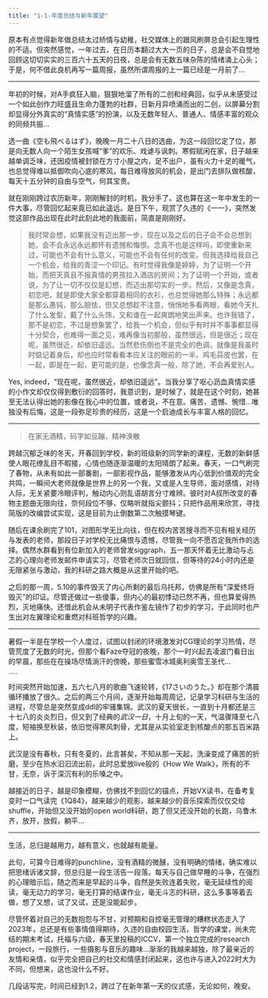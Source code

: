 ```yaml
---
title: "1-1-年度总结与新年展望"
---
```

原本有点觉得新年做总结太过矫情与幼稚，社交媒体上的跟风刷屏总会引起生理性的不适。但突然感觉，一年过去，在日历本翻过大大一页的日子，总是会不自觉地回顾这切切实实的三百六十五天的日夜，总是会有无数五味杂陈的情绪涌上心头；于是，何不借此良机再写一篇周报，虽然所谓周报的上一篇已经是一月前了...

---

年初的时候，对A手疯狂入脑，狠狠地溜了所有的二创和经典回，似乎从未感受过一个如此创作力旺盛且生命力蓬勃的社群，日新月异喷涌而出的二创，以屏幕分割却显得分外真实的“真情实感”的扮演，以及无数年轻人、普通人、情感丰富的观众的同频共振...

选一曲《空も飛べるはず》，晚晚一月二十八日的选曲，为这一段回忆定了位，那是向无数人向一个陌生女孩喊“爹”的欢乐、戏谑与讽刺。寒假赋闲在家，日子越来越单调乏味，还因疫情被封锁在方寸小屋之内，足不出户，虽有火力十足的暖气，也总觉得难以抵御吹向心底的寒风，每日难得放风的机会，是出门去排队做核酸，每天十五分钟的自由与空气，何其宝贵。

就在刚刚跨过农历新年，刚刚解封的时机，我分手了。这也算在这一年中发生的一件大事，尽管回忆起来竟已如此遥远。是日下午，观赏了久违的《一一》，突然发觉这部作品出现在此时此刻此地的我面前，简直是刚刚好。

> 我时常会想，如果我没有迈出那一步，现在以及之后的日子会不会总想到她，会不会永远永远都怀有遗憾和悔恨。念真不也是这样吗，即使重新来过，可能也不会有什么意义，可能也不会有任何的改变。但我选择给我自己一个机会，给我的青涩一个印记。有时觉得我像是婷婷，为了证明一个开始，而把天真且不报真情的男孩拉入酒店的房间；为了证明一个开始，或者说，为了让一切不仅仅是幻想，而迈出那切实的一步。然后，又像是念真，初恋吧，就是即使大家全都穿着相同的衣衫，也总觉得她那么特殊；永远都是那么愚钝，那么胆怯，但又总想趁不注意，悄悄地多看两眼，看她今天扎了什么发型，戴了什么头饰，又和谁在一起爽朗地笑出声来。也许我错了，那不是初恋，不过是想象罢了，给我一个机会，但似乎有时并不事事都显得十分契合，也难得一面之见，难再像当初那般，虽然很远，但是很近；现在呢，虽然很近，却依旧遥远。当然悲伤倒也不是完全的色调，就像是我虽时时惦记着身后，却也应时常看看本应关注的眼前的一半。鸡毛蒜皮也罢，在一起，即是在一起，更可能的是，也像念真一般，除了她，不会再爱别人。
>

Yes, indeed，“现在呢，虽然很近，却依旧遥远”。当我分享了呕心沥血真情实感的小作文却仅仅得到敷衍的回答时，我意识到，是时候了，就是在这个时刻，她甚至无法认得出她的影像在我心中的位置，或者说，不在意。痛苦、遗憾、惋惜...唯独没有后悔，这是一段弥足珍贵的经历，这是一个启迪成长与丰富人格的回忆。

---

> 在家无酒精，码字如豆蹦，精神涣散

跨越沉郁乏味的冬天，开春回到学校，新的班级新的同学新的课程，无数的新鲜感使人眼花缭乱目不暇接，心情也随逐渐温暖的太阳晴朗了起来。春天，一口气刷完了春物，从未有如此一部番剧，一部影视作品，能够激发从内心低到价值观的完全共鸣，一瞬间大老师就像是世界上的另一个我，又或是人生导师，面对感情，对待人际，无关紧要冷眼评判，触动内心则乱语胡言分寸难辨。彼时对A叔所改变的春物主题曲无限向往，奈何段位不够，仅略听就指尖颤抖；只把作品用来欣赏，寻找简版的改编尝试实现，这是目前为止倒数第二次触摸琴键。

随后在课余刷完了101，对图形学无比向往，但在校内苦苦搜寻而不见有相关经历与发表的老师，那段日子对学校无比痛恨与遗憾，尽管我一向不愿否定我所作的选择。偶然水群看到有位新加入的老师曾发siggraph，五一那天怀着无比激动与忐忑的心理向老师发邮件申请实习，尽管老师次日就回信，但等待的24小时内还是无限紧张与激动，我的科研之路大概是从这里开始的吧。

之后的那一周，5.10的事件毁灭了内心所剩的最后乌托邦，仿佛是所有“深爱终将毁灭”的印证。尽管还做过一些傻事，但内心的最初悸动已然不再，但也算爱得热烈，灭地痛快。还借此机会从未明子代表作鉴左镜作了初步的学习，于此同时也产生出对左翼理论和重燃对科班哲学的兴趣。

---

暑假一半是在学校一个人度过，试图以封闭的环境激发对CG理论的学习热情，尽管荒度了无数的时光，但那个看Faze夺冠的夜晚，那个一时兴起去凌波门看日出的早晨，那些在在操场尽情淌汗的傍晚，那些蜜雪冰城奥利奥雪王圣代...

<img src="http://img.reedyoung.cn/DSCF6868-HDR.jpg" alt="DSCF6868-HDR" style="zoom: 15%;" />

时间突然开始加速，五六七八月的歌曲飞速轮转，《17さいのうた。》却在那个清晨循环播放了很久。之后的两三个月间，逐渐开始每周周记，记录学习科研与生活的进程，尽管总是突然变成ddl的牢骚集锦。武汉的夏天很长，一直到十月都还是三十七八的炎炎烈日，但又到了经典的*武汉一日*，十月上旬的一天，气温骤降至七八度，短袖换至秋装，依旧觉得寒风刺骨，尤其是从实验室走到核酸点的那五百米路上。

武汉是没有春秋，只有冬夏的，此言甚矣，不知从那一天起，洗澡变成了痛苦的折磨，至少在热水汩汩流出前，此时总爱放live般的《How We Walk》，所有的不甘，无奈，诉于深沉有利的乐嗓之中。

越接近的日子，越是印象模糊，仿佛找不到回忆的锚点，开始VX读书，在备考复变时一口气读完《1Q84》，越来越少的观影，越来越少的音乐探索而仅仅交给shuffle，开始但又没开始的open world科研，跑了但又还没开始的长跑，乌鲁木齐，放开，放假，躺平...

---



生活，总归是越用力，越有意义，也就越有能量。

此句，可算今日难得的punchline，没有酒精的微醺，没有明确的情绪，确实难以把思绪诉诸文辞，但总归是一段生活告一段落。每天与自己做早睡的斗争，在强烈的心理暗示后，随之而来是早起的斗争，自然是失败连着失败，毫无延续性的阅读，毫无动力的学习，毫无打算的结课作业，毫无斗志的科研，这么多事等着去做，想了又想，试了又试，还是没能起步。

尽管怀着对自己的无数抱怨与不甘，对预期和自控毫无管理的糟糕状态走入了2023年，总还是有些事情值得期待，久违的自由校园生活，哲学的课堂，尚未完结的期末考试，托福与六级，春天里投稿的ICCV，第一个独立完成的research project，一段旅行，一些摄影与音乐的趣味...渐渐的我越来越独，除了最亲近的友情和亲情，似乎完全把自己的社交和情感封闭起来，这也许与进入2022时大为不同，但想来，这也没什么不好。

几段话写完，时间已经到1.2，跨过了在新年第一天的仪式感，无论如何，晚安。
